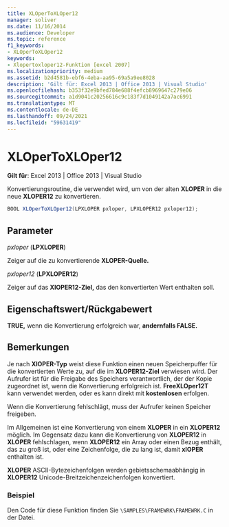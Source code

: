 ```yaml
---
title: XLOperToXLOper12
manager: soliver
ms.date: 11/16/2014
ms.audience: Developer
ms.topic: reference
f1_keywords:
- XLOperToXLOper12
keywords:
- Xlopertoxloper12-Funktion [excel 2007]
ms.localizationpriority: medium
ms.assetid: b2d4581b-ebf6-4eba-aa95-69a5a9ee8028
description: 'Gilt für: Excel 2013 | Office 2013 | Visual Studio'
ms.openlocfilehash: b353f32e9bfed784e688f4efcb8969647c279e06
ms.sourcegitcommit: a1d9041c20256616c9c183f7d1049142a7ac6991
ms.translationtype: MT
ms.contentlocale: de-DE
ms.lasthandoff: 09/24/2021
ms.locfileid: "59631419"
---
```

# <a name="xlopertoxloper12"></a>XLOperToXLOper12

**Gilt für**: Excel 2013 | Office 2013 | Visual Studio 
  
Konvertierungsroutine, die verwendet wird, um von der alten **XLOPER** in die neue **XLOPER12** zu konvertieren.
  
```cs
BOOL XLOperToXLOper12(LPXLOPER pxloper, LPXLOPER12 pxloper12);
```

## <a name="parameters"></a>Parameter

_pxloper_ (**LPXLOPER**)
  
Zeiger auf die zu konvertierende **XLOPER-Quelle.** 
  
_pxloper12_ (**LPXLOPER12**)
  
Zeiger auf das **XlOPER12-Ziel,** das den konvertierten Wert enthalten soll. 
  
## <a name="property-valuereturn-value"></a>Eigenschaftswert/Rückgabewert

**TRUE,** wenn die Konvertierung erfolgreich war, **andernfalls FALSE.** 
  
## <a name="remarks"></a>Bemerkungen

Je nach **XlOPER-Typ** weist diese Funktion einen neuen Speicherpuffer für die konvertierten Werte zu, auf die im **XLOPER12-Ziel** verwiesen wird. Der Aufrufer ist für die Freigabe des Speichers verantwortlich, der der Kopie zugeordnet ist, wenn die Konvertierung erfolgreich ist. **FreeXLOper12T** kann verwendet werden, oder es kann direkt mit **kostenlosen** erfolgen.
  
Wenn die Konvertierung fehlschlägt, muss der Aufrufer keinen Speicher freigeben.
  
Im Allgemeinen ist eine Konvertierung von einem **XLOPER** in ein **XLOPER12** möglich. Im Gegensatz dazu kann die Konvertierung von **XLOPER12** in **XLOPER** fehlschlagen, wenn **XLOPER12** ein Array oder einen Bezug enthält, das zu groß ist, oder eine Zeichenfolge, die zu lang ist, damit **xlOPER** enthalten ist. 
  
**XLOPER** ASCII-Bytezeichenfolgen werden gebietsschemaabhängig in **XLOPER12** Unicode-Breitzeichenzeichenfolgen konvertiert. 
  
### <a name="example"></a>Beispiel

Den Code für diese Funktion finden Sie  `\SAMPLES\FRAMEWRK\FRAMEWRK.C` in der Datei. 
  

